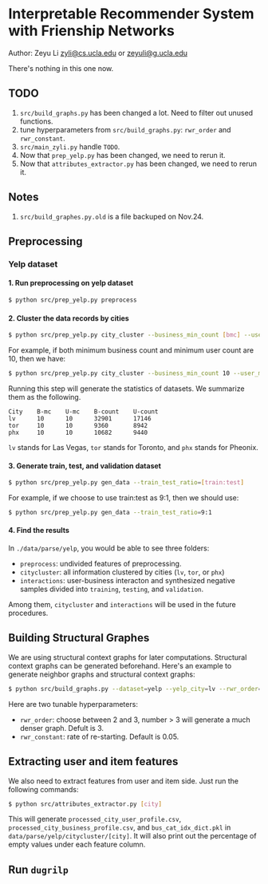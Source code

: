 # Interpretable Recommender System with Frienship Networks

Author: Zeyu Li <zyli@cs.ucla.edu> or <zeyuli@g.ucla.edu>

There's nothing in this one now.

## TODO
1. `src/build_graphs.py` has been changed a lot. Need to filter out unused functions.
2. tune hyperparameters from `src/build_graphs.py`: `rwr_order` and `rwr_constant`.
3. `src/main_zyli.py` handle `TODO`.
4. Now that `prep_yelp.py` has been changed, we need to rerun it.
5. Now that `attributes_extractor.py` has been changed, we need to rerun it.

## Notes
1. `src/build_graphes.py.old` is a file backuped on Nov.24.

## Preprocessing

### Yelp dataset

#### 1. Run preprocessing on yelp dataset
```bash
$ python src/prep_yelp.py preprocess
```

#### 2. Cluster the data records by cities
```bash
$ python src/prep_yelp.py city_cluster --business_min_count [bmc] --user_min_count [umc]
```

For example, if both minimum business count and minimum user count are 10, then we have:
```bash
$ python src/prep_yelp.py city_cluster --business_min_count 10 --user_min_count 10
```

Running this step will generate the statistics of datasets. We summarize them as the following.
```text
City    B-mc    U-mc    B-count    U-count
lv      10      10      32901      17146
tor     10      10      9360       8942
phx     10      10      10682      9440
```
`lv` stands for Las Vegas, `tor` stands for Toronto, and `phx` stands for Pheonix.

#### 3. Generate train, test, and validation dataset
```bash
$ python src/prep_yelp.py gen_data --train_test_ratio=[train:test]
```
For example, if we choose to use train:test as 9:1, then we should use:
```bash
$ python src/prep_yelp.py gen_data --train_test_ratio=9:1
```

#### 4. Find the results
In `./data/parse/yelp`, you would be able to see three folders:
* `preprocess`: undivided features of preprocessing.
* `citycluster`: all information clustered by cities (`lv`, `tor`, or `phx`)
* `interactions`: user-business interacton and synthesized negative samples divided into `training`,
    `testing`, and `validation`.


Among them, `citycluster` and `interactions` will be used in the future procedures.


## Building Structural Graphes

We are using structural context graphs for later computations. 
Structural context graphs can be generated beforehand.
Here's an example to generate neighbor graphs and structural context graphs:
```bash
$ python src/build_graphs.py --dataset=yelp --yelp_city=lv --rwr_order=3 --rwr_constant 0.05 --use_sparse_mat=True
```
Here are two tunable hyperparameters:
* `rwr_order`: choose between 2 and 3, number > 3 will generate a much denser graph. Defult is 3.
* `rwr_constant`: rate of re-starting. Default is 0.05.


## Extracting user and item features

We also need to extract features from user and item side. Just run the following commands:
```bash
$ python src/attributes_extractor.py [city]
```
This will generate `processed_city_user_profile.csv`, `processed_city_business_profile.csv`, and `bus_cat_idx_dict.pkl`
in `data/parse/yelp/citycluster/[city]`. 
It will also print out the percentage of empty values under each feature column.


## Run `dugrilp`


